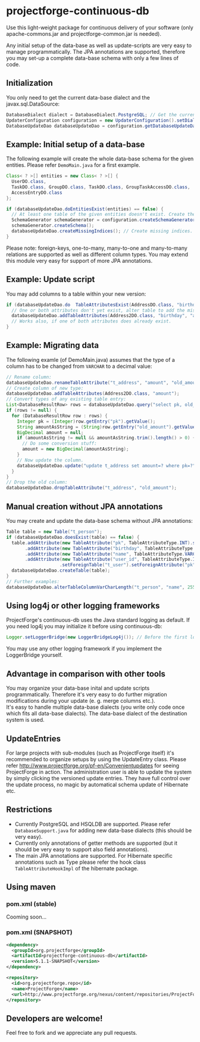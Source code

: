 projectforge-continuous-db
==========================

Use this light-weight package for continuous delivery of your software (only apache-commons.jar and projectforge-common.jar is needed).

Any initial setup of the data-base as well as update-scripts are very easy to manage programmatically. The JPA annotations are supported,
therefore you may set-up a complete data-base schema with only a few lines of code.

## Initialization
You only need to get the current data-base dialect and the javax.sql.DataSource:
```java
DatabaseDialect dialect = DatabaseDialect.PostgreSQL; // Get the current dialect after start-up from Hibernate etc.
UpdaterConfiguration configuration = new UpdaterConfiguration().setDialect(dialect).setDataSource(dataSource);
DatabaseUpdateDao databaseUpdateDao = configuration.getDatabaseUpdateDao();
```

## Example: Initial setup of a data-base

The following example will create the whole data-base schema for the given entities. Please refer ```DemoMain.java``` for a first example.

```java
Class< ? >[] entities = new Class< ? >[] {
  UserDO.class,
  TaskDO.class, GroupDO.class, TaskDO.class, GroupTaskAccessDO.class,
  AccessEntryDO.class
};

if (databaseUpdateDao.doEntitiesExist(entities) == false) {
  // At least one table of the given entities doesn't exist. Create the missing tables:
  SchemaGenerator schemaGenerator = configuration.createSchemaGenerator().add(entities);
  schemaGenerator.createSchema();
  databaseUpdateDao.createMissingIndices(); // Create missing indices.
}
```

Please note: foreign-keys, one-to-many, many-to-one and many-to-many relations are supported as well as different column types. You may extend
this module very easy for support of more JPA annotations.

## Example: Update script

You may add columns to a table within your new version:

```java
if (databaseUpdateDao.do  TableAttributesExist(AddressDO.class, "birthday", "address") == false) {
  // One or both attributes don't yet exist, alter table to add the missing columns now:
  databaseUpdateDao.addTableAttributes(Address2DO.class, "birthday", "address");
  // Works also, if one of both attributes does already exist.
}
```

## Example: Migrating data

The following examle (of DemoMain.java) assumes that the type of a column has to be changed from ```VARCHAR``` to a decimal value:

```java
// Rename column:
databaseUpdateDao.renameTableAttribute("t_address", "amount", "old_amount");
// Create column of new type:
databaseUpdateDao.addTableAttributes(Address2DO.class, "amount");
// Convert types of any existing table entry:
List<DatabaseResultRow> rows = databaseUpdateDao.query("select pk, old_amount from t_address");
if (rows != null) {
  for (DatabaseResultRow row : rows) {
    Integer pk = (Integer)row.getEntry("pk").getValue();
    String amountAsString = (String)row.getEntry("old_amount").getValue();
    BigDecimal amount = null;
    if (amountAsString != null && amountAsString.trim().length() > 0) {
      // Do some conversion stuff:
      amount = new BigDecimal(amountAsString);
    }
    // Now update the column.
    databaseUpdateDao.update("update t_address set amount=? where pk=?", amount, pk);
  }
}
// Drop the old column:
databaseUpdateDao.dropTableAttribute("t_address", "old_amount");
```

## Manual creation without JPA annotations
You may create and update the data-base schema without JPA annotations:
```java
Table table = new Table("t_person");
if (databaseUpdateDao.doesExist(table) == false) {
  table.addAttribute(new TableAttribute("pk", TableAttributeType.INT).setPrimaryKey(true)) //
       .addAttribute(new TableAttribute("birthday", TableAttributeType.DATE)) //
       .addAttribute(new TableAttribute("name", TableAttributeType.VARCHAR, 100).setNullable(false)) //
       .addAttribute(new TableAttribute("user_id", TableAttributeType.INT) //
                    .setForeignTable("t_user").setForeignAttribute("pk"));
  databaseUpdateDao.createTable(table);
}
// Further examples:
databaseUpdateDao.alterTableColumnVarCharLength("t_person", "name", 255); // VARCHAR(100) -> VARCHAR(255)
```

## Using log4j or other logging frameworks
ProjectForge's continuous-db uses the Java standard logging as default. If you need log4j
you may initialize it before using continuous-db:
```java
Logger.setLoggerBridge(new LoggerBridgeLog4j()); // Before the first log message
```
You may use any other logging framework if you implement the LoggerBridge yourself.

## Advantage in comparison with other tools
You may organize your data-base inital and update scripts programmatically. Therefore it's very easy to do further migration
modifications during your update (e. g. merge columns etc.).  
It's easy to handle multiple data-base dialects (you write only code once which fits all data-base dialects). The data-base dialect of the destination system is used.

## UpdateEntries
For large projects with sub-modules (such as ProjectForge itself) it's recommended to organize setups by using the UpdateEntry class. Please refer http://www.projectforge.org/pf-en/Convenientupdates for seeing ProjectForge in action. The administration user is able to update the system by simply clicking the versioned update entries.
They have full control over the update process, no magic by automatical schema update of Hibernate etc.

## Restrictions
* Currently PostgreSQL and HSQLDB are supported. Please refer ```DatabaseSupport.java``` for adding new data-base dialects (this should be very easy).
* Currently only annotations of getter methods are supported (but it should be very easy to support also field annotations).
* The main JPA annotations are supported. For Hibernate specific annotations such as Type please refer the hook class ```TableAttributeHookImpl``` of the hibernate package.

## Using maven
### pom.xml (stable)
Cooming soon...

### pom.xml (SNAPSHOT)
```xml
<dependency>
  <groupId>org.projectforge</groupId>
  <artifactId>projectforge-continuous-db</artifactId>
  <version>5.1.1-SNAPSHOT</version>
</dependency>

<repository>
  <id>org.projectforge.repo</id>
  <name>ProjectForge</name>
  <url>http://www.projectforge.org/nexus/content/repositories/ProjectForge-Snapshots</url>
</repository>
```

## Developers are welcome!
Feel free to fork and we appreciate any pull requests.
